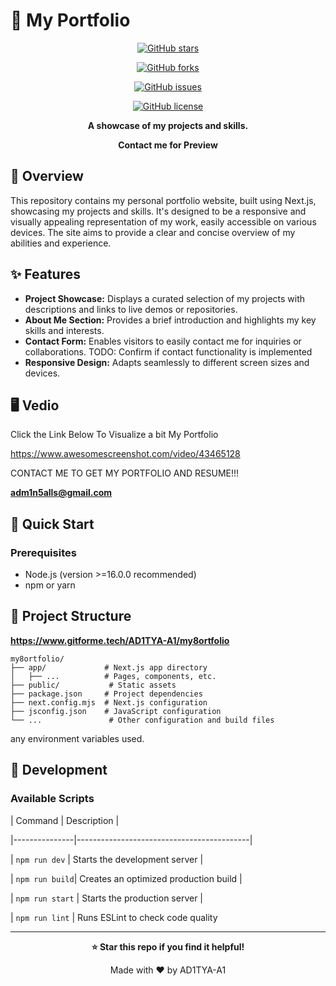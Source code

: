 # 🚀 My Portfolio

<div align="center">

[![GitHub stars](https://img.shields.io/github/stars/AD1TYA-A1/my8ortfolio?style=for-the-badge)](https://github.com/AD1TYA-A1/my8ortfolio/stargazers)

[![GitHub forks](https://img.shields.io/github/forks/AD1TYA-A1/my8ortfolio?style=for-the-badge)](https://github.com/AD1TYA-A1/my8ortfolio/network)

[![GitHub issues](https://img.shields.io/github/issues/AD1TYA-A1/my8ortfolio?style=for-the-badge)](https://github.com/AD1TYA-A1/my8ortfolio/issues)

[![GitHub license](https://img.shields.io/github/license/AD1TYA-A1/my8ortfolio?style=for-the-badge)](LICENSE)

**A showcase of my projects and skills.**

**Contact me for Preview** 


</div>

## 📖 Overview

This repository contains my personal portfolio website, built using Next.js, showcasing my projects and skills.  It's designed to be a responsive and visually appealing representation of my work, easily accessible on various devices.  The site aims to provide a clear and concise overview of my abilities and experience.

## ✨ Features

- **Project Showcase:** Displays a curated selection of my projects with descriptions and links to live demos or repositories.
- **About Me Section:** Provides a brief introduction and highlights my key skills and interests.
- **Contact Form:** Enables visitors to easily contact me for inquiries or collaborations.  TODO: Confirm if contact functionality is implemented
- **Responsive Design:** Adapts seamlessly to different screen sizes and devices.


## 🖥️ Vedio
   Click the Link Below To Visualize a bit My Portfolio
   
   
   https://www.awesomescreenshot.com/video/43465128


   CONTACT ME TO GET MY PORTFOLIO AND RESUME!!!
   
   **adm1n5alls@gmail.com**

## 🚀 Quick Start

### Prerequisites
- Node.js (version >=16.0.0 recommended)
- npm or yarn

## 📁 Project Structure

**https://www.gitforme.tech/AD1TYA-A1/my8ortfolio**

```
my8ortfolio/
├── app/             # Next.js app directory
│   ├── ...          # Pages, components, etc.
├── public/           # Static assets
├── package.json     # Project dependencies
├── next.config.mjs  # Next.js configuration
├── jsconfig.json    # JavaScript configuration
└── ...               # Other configuration and build files
```

any environment variables used.

## 🔧 Development

### Available Scripts

| Command       | Description                               |

|---------------|-------------------------------------------|

| `npm run dev` | Starts the development server             |

| `npm run build`| Creates an optimized production build      |

| `npm run start` | Starts the production server              |

| `npm run lint`  | Runs ESLint to check code quality        




---

<div align="center">

**⭐ Star this repo if you find it helpful!**

Made with ❤️ by AD1TYA-A1

</div>

